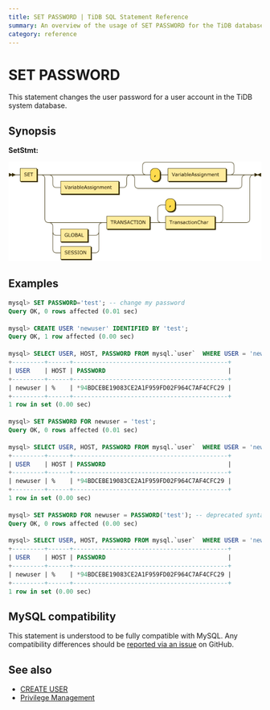 ```yaml
---
title: SET PASSWORD | TiDB SQL Statement Reference
summary: An overview of the usage of SET PASSWORD for the TiDB database.
category: reference
---
```


# SET PASSWORD

This statement changes the user password for a user account in the TiDB system database.

## Synopsis

**SetStmt:**

![SetStmt](/media/sqlgram/SetStmt.png)

## Examples

```sql
mysql> SET PASSWORD='test'; -- change my password
Query OK, 0 rows affected (0.01 sec)

mysql> CREATE USER 'newuser' IDENTIFIED BY 'test';
Query OK, 1 row affected (0.00 sec)

mysql> SELECT USER, HOST, PASSWORD FROM mysql.`user`  WHERE USER = 'newuser';
+---------+------+-------------------------------------------+
| USER    | HOST | PASSWORD                                  |
+---------+------+-------------------------------------------+
| newuser | %    | *94BDCEBE19083CE2A1F959FD02F964C7AF4CFC29 |
+---------+------+-------------------------------------------+
1 row in set (0.00 sec)

mysql> SET PASSWORD FOR newuser = 'test';
Query OK, 0 rows affected (0.01 sec)

mysql> SELECT USER, HOST, PASSWORD FROM mysql.`user`  WHERE USER = 'newuser';
+---------+------+-------------------------------------------+
| USER    | HOST | PASSWORD                                  |
+---------+------+-------------------------------------------+
| newuser | %    | *94BDCEBE19083CE2A1F959FD02F964C7AF4CFC29 |
+---------+------+-------------------------------------------+
1 row in set (0.00 sec)

mysql> SET PASSWORD FOR newuser = PASSWORD('test'); -- deprecated syntax from earlier MySQL releases
Query OK, 0 rows affected (0.00 sec)

mysql> SELECT USER, HOST, PASSWORD FROM mysql.`user`  WHERE USER = 'newuser';
+---------+------+-------------------------------------------+
| USER    | HOST | PASSWORD                                  |
+---------+------+-------------------------------------------+
| newuser | %    | *94BDCEBE19083CE2A1F959FD02F964C7AF4CFC29 |
+---------+------+-------------------------------------------+
1 row in set (0.00 sec)
```

## MySQL compatibility

This statement is understood to be fully compatible with MySQL. Any compatibility differences should be [reported via an issue](/report-issue.md) on GitHub.

## See also

* [CREATE USER](/reference/sql/statements/create-user.md)
* [Privilege Management](/reference/security/privilege-system.md)
